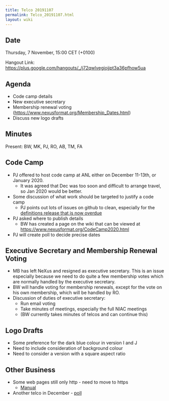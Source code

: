 ```yaml
---
title: Telco 20191107
permalink: Telco_20191107.html
layout: wiki
---
```


Date
----

Thursday, 7 November, 15:00 CET (+0100)

<!-- end of autogeneration -->

Hangout Link:
<https://plus.google.com/hangouts/_/j72qwlvegiojjpt3a36pfhow5ua>

Agenda
------
   * Code camp details
   * New executive secretary
   * Membership renewal voting (<https://www.nexusformat.org/Membership_Dates.html>)
   * Discuss new logo drafts
   
Minutes
------

Present: BW, MK, PJ, RO, AB, TM, FA

Code Camp
------
   * PJ offered to host code camp at ANL either on December 11-13th, or January 2020.
      * It was agreed that Dec was too soon and difficult to arrange travel, so Jan 2020 would be better.
   * Some discussion of what work should be targeted to justify a code camp
      * PJ points out lots of issues on github to clean, especially for the [definitions release that is now overdue](https://github.com/nexusformat/definitions/milestone/8)
   * PJ asked where to publish details
      * BW has created a page on the wiki that can be viewed at <https://www.nexusformat.org/CodeCamp2020.html>
   * PJ will create poll to decide precise dates

Executive Secretary and Membership Renewal Voting
------------------

   * MB has left NeXus and resigned as executive secretary. This is an issue especially because we need to do quite a few membership votes which are normally handled by the executive secretary.
   * BW will handle voting for membership renewals, except for the vote on his own membership, which will be handled by RO.
   * Discussion of duties of executive secretary:
      * Run email voting
      * Take minutes of meetings, especially the full NIAC meetings
      * (BW currently takes minutes of telcos and can continue this)

Logo Drafts
----------

   * Some preference for the dark blue colour in version I and J
   * Need to include consideration of background colour
   * Need to consider a version with a square aspect ratio
   

Other Business
--------------
   * Some web pages still only http - need to move to https
      * [Manual](http://download.nexusformat.org/doc/html/user_manual.html)
   * Another telco in December - [poll](https://doodle.com/poll/zw28gkvx72348bs2)
